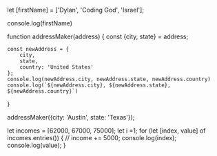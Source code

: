 let [firstName] = ['Dylan', 'Coding God', 'Israel'];

console.log(firstName)

function addressMaker(address) {
    const {city, state} = address;
    
    const newAddress = {
        city,
        state,
        country: 'United States'
    };
    console.log(newAddress.city, newAddress.state, newAddress.country)
    console.log(`${newAddress.city}, ${newAddress.state}, ${newAddress.country}`)
}

addressMaker({city: 'Austin', state: 'Texas'});


let incomes = [62000, 67000, 75000];
let i =1;
for (let [index, value] of incomes.entries()) {
  // income += 5000;
  console.log(index);
  console.log(value);
}